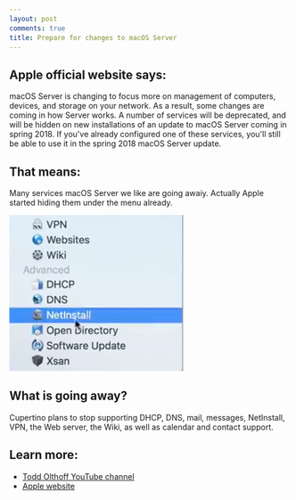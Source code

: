 ```yaml
---
layout: post
comments: true
title: Prepare for changes to macOS Server
---
```


## Apple official website says:
macOS Server is changing to focus more on management of computers, devices, and storage on your network. 
As a result, some changes are coming in how Server works. 
A number of services will be deprecated, and will be hidden on new installations of an update to macOS Server coming in spring 2018. If you've already configured one of these services, you'll still be able to use it in the spring 2018 macOS Server update.

## That means:
Many services macOS Server we like are going awaiy. Actually Apple started hiding them under the menu already.

![](/images/macos-advanced.png)

## What is going away?
Cupertino plans to stop supporting DHCP, DNS, mail, messages, NetInstall, VPN, the Web server, the Wiki, as well as calendar and contact support.

## Learn more:
- [Todd Olthoff YouTube channel](https://youtu.be/VuSn2OO2TW0)
- [Apple website](https://support.apple.com/en-us/HT208312)
